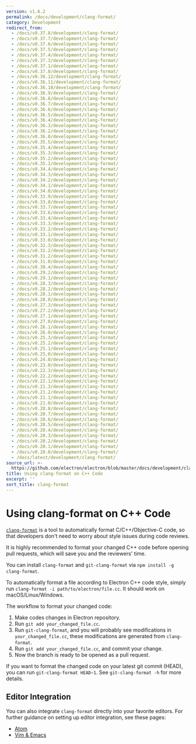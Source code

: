 ```yaml
---
version: v1.6.2
permalink: /docs/development/clang-format/
category: Development
redirect_from:
  - /docs/v0.37.8/development/clang-format/
  - /docs/v0.37.7/development/clang-format/
  - /docs/v0.37.6/development/clang-format/
  - /docs/v0.37.5/development/clang-format/
  - /docs/v0.37.4/development/clang-format/
  - /docs/v0.37.3/development/clang-format/
  - /docs/v0.37.1/development/clang-format/
  - /docs/v0.37.0/development/clang-format/
  - /docs/v0.36.12/development/clang-format/
  - /docs/v0.36.11/development/clang-format/
  - /docs/v0.36.10/development/clang-format/
  - /docs/v0.36.9/development/clang-format/
  - /docs/v0.36.8/development/clang-format/
  - /docs/v0.36.7/development/clang-format/
  - /docs/v0.36.6/development/clang-format/
  - /docs/v0.36.5/development/clang-format/
  - /docs/v0.36.4/development/clang-format/
  - /docs/v0.36.3/development/clang-format/
  - /docs/v0.36.2/development/clang-format/
  - /docs/v0.36.0/development/clang-format/
  - /docs/v0.35.5/development/clang-format/
  - /docs/v0.35.4/development/clang-format/
  - /docs/v0.35.3/development/clang-format/
  - /docs/v0.35.2/development/clang-format/
  - /docs/v0.35.1/development/clang-format/
  - /docs/v0.34.4/development/clang-format/
  - /docs/v0.34.3/development/clang-format/
  - /docs/v0.34.2/development/clang-format/
  - /docs/v0.34.1/development/clang-format/
  - /docs/v0.34.0/development/clang-format/
  - /docs/v0.33.9/development/clang-format/
  - /docs/v0.33.8/development/clang-format/
  - /docs/v0.33.7/development/clang-format/
  - /docs/v0.33.6/development/clang-format/
  - /docs/v0.33.4/development/clang-format/
  - /docs/v0.33.3/development/clang-format/
  - /docs/v0.33.2/development/clang-format/
  - /docs/v0.33.1/development/clang-format/
  - /docs/v0.33.0/development/clang-format/
  - /docs/v0.32.3/development/clang-format/
  - /docs/v0.32.2/development/clang-format/
  - /docs/v0.31.2/development/clang-format/
  - /docs/v0.31.0/development/clang-format/
  - /docs/v0.30.4/development/clang-format/
  - /docs/v0.29.2/development/clang-format/
  - /docs/v0.29.1/development/clang-format/
  - /docs/v0.28.3/development/clang-format/
  - /docs/v0.28.2/development/clang-format/
  - /docs/v0.28.1/development/clang-format/
  - /docs/v0.28.0/development/clang-format/
  - /docs/v0.27.3/development/clang-format/
  - /docs/v0.27.2/development/clang-format/
  - /docs/v0.27.1/development/clang-format/
  - /docs/v0.27.0/development/clang-format/
  - /docs/v0.26.1/development/clang-format/
  - /docs/v0.26.0/development/clang-format/
  - /docs/v0.25.3/development/clang-format/
  - /docs/v0.25.2/development/clang-format/
  - /docs/v0.25.1/development/clang-format/
  - /docs/v0.25.0/development/clang-format/
  - /docs/v0.24.0/development/clang-format/
  - /docs/v0.23.0/development/clang-format/
  - /docs/v0.22.3/development/clang-format/
  - /docs/v0.22.2/development/clang-format/
  - /docs/v0.22.1/development/clang-format/
  - /docs/v0.21.3/development/clang-format/
  - /docs/v0.21.2/development/clang-format/
  - /docs/v0.21.1/development/clang-format/
  - /docs/v0.21.0/development/clang-format/
  - /docs/v0.20.8/development/clang-format/
  - /docs/v0.20.7/development/clang-format/
  - /docs/v0.20.6/development/clang-format/
  - /docs/v0.20.5/development/clang-format/
  - /docs/v0.20.4/development/clang-format/
  - /docs/v0.20.3/development/clang-format/
  - /docs/v0.20.2/development/clang-format/
  - /docs/v0.20.1/development/clang-format/
  - /docs/v0.20.0/development/clang-format/
  - /docs/latest/development/clang-format/
source_url: >-
  https://github.com/electron/electron/blob/master/docs/development/clang-format.md
title: Using clang-format on C++ Code
excerpt: ''
sort_title: clang-format
---
```




<!--


                                      ::::
                                    :o+//+o:
                                    +o    oo-
                                    :o+//oo/+o/
                                      -::-   -oo:
                                               /s/
                      -::::::::-                :s/  :::--
                  :+oo+////////+:        -:/+oo/ :s:-///++oo+:
                /o+:                -/+oo+/:-     +o-      -:+o:
               /s:              -:+o+/:           -o+         :s/
              -s/            -/oo/:                /s-         +s-
              -s/         -/oo/-                   -s/         /s-
               oo       :+o/-                       oo         oo
               -s/    :oo/                          /s-       /s-
                :s/ :oo:              -::-          /s-      /s:
                  -+o/               /ssss/         :s:    -+o-
                 :o+--               /ssss/         :s:   :o+-
                :s/  +o:              -::-          /s-   --
               -s/    :+o/-                         /s-
               oo       -+o+-                       oo
              -s/         -/oo/-                   -s/
             -+soo+:         -/oo/:                /s-      /oooo+-
             o+   :s:           -:+o+/:-          -o+      /s:  -oo
             oo:--/s:       ::      -:+oo+/:-     -/-      /s/--:o+
              :+++/-        :s:          -:/+ooo++//////++oo//+o+:
                             /s:                --::::::--
                              /s/              /s-
                               :oo:          :oo:
                                 /oo/-    -/oo/
                                   -/+oooo+/-





                   _______  _______  _______  _______  __
                  |       ||       ||       ||       ||  |
                  |  _____||_     _||   _   ||    _  ||  |
                  | |_____   |   |  |  | |  ||   |_| ||  |
                  |_____  |  |   |  |  |_|  ||    ___||__|
                   _____| |  |   |  |       ||   |     __
                  |_______|  |___|  |_______||___|    |__|


    This file is generated automatically, so it should not be edited.

    To make changes, head over to the electron/electron repository:

    https://github.com/electron/electron/blob/master/docs/development/clang-format.md

    Thanks!

-->
# Using clang-format on C++ Code

[`clang-format`](http://clang.llvm.org/docs/ClangFormat.html) is a tool to automatically format C/C++/Objective-C code, so that developers don't need to worry about style issues during code reviews.

It is highly recommended to format your changed C++ code before opening pull requests, which will save you and the reviewers' time.

You can install `clang-format` and `git-clang-format` via `npm install -g clang-format`.

To automatically format a file according to Electron C++ code style, simply run `clang-format -i path/to/electron/file.cc`. It should work on macOS/Linux/Windows.

The workflow to format your changed code:

1.  Make codes changes in Electron repository.
2.  Run `git add your_changed_file.cc`.
3.  Run `git-clang-format`, and you will probably see modifications in `your_changed_file.cc`, these modifications are generated from `clang-format`.
4.  Run `git add your_changed_file.cc`, and commit your change.
5.  Now the branch is ready to be opened as a pull request.

If you want to format the changed code on your latest git commit (HEAD), you can run `git-clang-format HEAD~1`. See `git-clang-format -h` for more details.

## Editor Integration

You can also integrate `clang-format` directly into your favorite editors. For further guidance on setting up editor integration, see these pages:

*   [Atom](https://atom.io/packages/clang-format)
*   [Vim & Emacs](http://clang.llvm.org/docs/ClangFormat.html#vim-integration)
